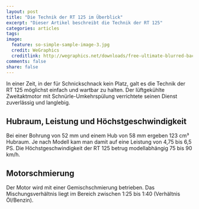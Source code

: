 ```yaml
---
layout: post
title: "Die Technik der RT 125 im Überblick"
excerpt: "Dieser Artikel beschreibt die Technik der RT 125"
categories: articles
tags: 
image:
  feature: so-simple-sample-image-3.jpg
  credit: WeGraphics
  creditlink: http://wegraphics.net/downloads/free-ultimate-blurred-background-pack/
comments: false
share: false
---
```


In einer Zeit, in der für Schnickschnack kein Platz, galt es die Technik der RT 125
möglichst einfach und wartbar zu halten. Der lüftgekühlte Zweitaktmotor mit
Schnürle-Umkehrspülung verrichtete seinen Dienst zuverlässig und langlebig.

## Hubraum, Leistung und Höchstgeschwindigkeit
Bei einer Bohrung von 52 mm und einem Hub von 58 mm ergeben 123 cm³ Hubraum. Je nach
Modell kam man damit auf eine Leistung von 4,75 bis 6,5 PS. Die Höchstgeschwindigkeit der
RT 125 betrug modellabhängig 75 bis 90 km/h.

## Motorschmierung
Der Motor wird mit einer Gemischschmierung betrieben. Das Mischungsverhältnis liegt im
Bereich zwischen 1:25 bis 1:40 (Verhältnis Öl/Benzin).